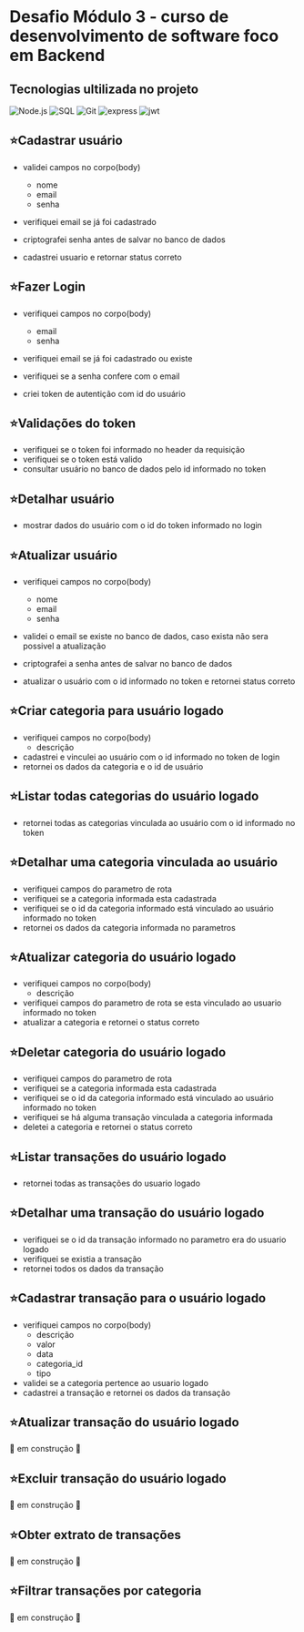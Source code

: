 # Desafio Módulo 3 - curso de desenvolvimento de software foco em Backend

## Tecnologias ultilizada no projeto

![Node.js](https://img.shields.io/badge/Node%20js-339933?style=for-the-badge&logo=nodedotjs&logoColor=white)
![SQL](https://img.shields.io/badge/PostgreSQL-316192?style=for-the-badge&logo=postgresql&logoColor=white)
![Git](https://img.shields.io/badge/GIT-E44C30?style=for-the-badge&logo=git&logoColor=white)
![express](https://img.shields.io/badge/Express%20js-000000?style=for-the-badge&logo=express&logoColor=white)
![jwt](https://img.shields.io/badge/JWT-000000?style=for-the-badge&logo=JSON%20web%20tokens&logoColor=white)



## ⭐Cadastrar usuário

-   validei campos no corpo(body)

    -  nome
    -  email
    -  senha

-   verifiquei email se já foi cadastrado
-   criptografei senha antes de salvar no banco de dados
-   cadastrei usuario e retornar status correto


## ⭐Fazer Login

-   verifiquei campos no corpo(body)

    -   email
    -   senha

-   verifiquei email se já foi cadastrado ou existe
-   verifiquei se a senha confere com o email
-   criei token de autentição com id do usuário


## ⭐Validações do token

-   verifiquei se o token foi informado no header da requisição
-   verifiquei se o token está valido
-   consultar usuário no banco de dados pelo id informado no token


## ⭐Detalhar usuário

-   mostrar dados do usuário com o id do token informado no login

## ⭐Atualizar usuário

-   verifiquei campos no corpo(body)

    -   nome
    -   email
    -   senha

-   validei o email se existe no banco de dados, caso exista não sera possivel a atualização
-   criptografei a senha antes de salvar no banco de dados
-   atualizar o usuário com o id informado no token e retornei status correto

## ⭐Criar categoria para usuário logado

-   verifiquei campos no corpo(body)
    -   descrição
-   cadastrei e vinculei ao usuário com o id informado no token de login
-   retornei os dados da categoria e o id de usuário

## ⭐Listar todas categorias do usuário logado

-   retornei todas as categorias vinculada ao usuário com o id informado no token

## ⭐Detalhar uma categoria vinculada ao usuário

-   verifiquei campos do parametro de rota
-   verifiquei se a categoria informada esta cadastrada
-   verifiquei se o id da categoria informado está vinculado ao usuário informado no token
-   retornei os dados da categoria informada no parametros

## ⭐Atualizar categoria do usuário logado

-   verifiquei campos no corpo(body)
    -   descrição
-   verifiquei campos do parametro de rota se esta vinculado ao usuario informado no token
-   atualizar a categoria e retornei o status correto

## ⭐Deletar categoria do usuário logado

-   verifiquei campos do parametro de rota
-   verifiquei se a categoria informada esta cadastrada
-   verifiquei se o id da categoria informado está vinculado ao usuário informado no token
-   verifiquei se há alguma transação vinculada a categoria informada
-   deletei a categoria e retornei o status correto

## ⭐Listar transações do usuário logado

-   retornei todas as transações do usuario logado

## ⭐Detalhar uma transação do usuário logado

-   verifiquei se o id da transação informado no parametro era do usuario logado
-   verifiquei se existia a transação
-   retornei todos os dados da transação

## ⭐Cadastrar transação para o usuário logado

-   verifiquei campos no corpo(body)
    -   descrição
    -   valor
    -   data
    -   categoria_id
    -   tipo
-   validei se a categoria pertence ao usuario logado
-   cadastrei a transação e retornei os dados da transação

## ⭐Atualizar transação do usuário logado

🚧 em construção 🚧

## ⭐Excluir transação do usuário logado

🚧 em construção 🚧

## ⭐Obter extrato de transações

🚧 em construção 🚧

## ⭐Filtrar transações por categoria

🚧 em construção 🚧